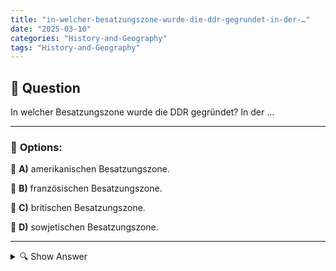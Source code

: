 ```yaml
---
title: "in-welcher-besatzungszone-wurde-die-ddr-gegrundet-in-der-…"
date: "2025-03-10"
categories: "History-and-Geography"
tags: "History-and-Geography"
---
```


## 📌 **Question**

In welcher Besatzungszone wurde die DDR gegründet? In der …



---

### 📝 **Options:**

🔘 **A)** amerikanischen Besatzungszone.

🔘 **B)** französischen Besatzungszone.

🔘 **C)** britischen Besatzungszone.

🔘 **D)** sowjetischen Besatzungszone.

---

<details>
  <summary>🔍 Show Answer</summary>

  <p>
💡  <b>Correct Answer:</b>  d
  </p>
  <p>
    📖<b>Explanation:</b>
    Nach dem Zweiten Weltkrieg wurde Deutschland in vier Besatzungszonen aufgeteilt, die von den USA, Großbritannien, Frankreich und der Sowjetunion kontrolliert wurden. Diese Teilung führte zur Gründung zweier eigener deutscher Staaten: der Bundesrepublik Deutschland (Westdeutschland) und der Deutschen Demokratischen Republik (Ostdeutschland). Die DDR entstand in der sowjetischen Besatzungszone und entwickelte sich unter starkem Einfluss der Sowjetunion zu einem sozialistischen Staat. Verständnis dieser historischen Aufteilung ist wesentlich, um die politischen und gesellschaftlichen Entwicklungen in Deutschland nach dem Krieg zu erfassen.
  </p>
</details>
